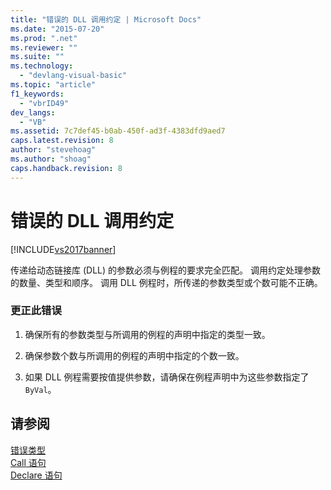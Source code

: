 ```yaml
---
title: "错误的 DLL 调用约定 | Microsoft Docs"
ms.date: "2015-07-20"
ms.prod: ".net"
ms.reviewer: ""
ms.suite: ""
ms.technology: 
  - "devlang-visual-basic"
ms.topic: "article"
f1_keywords: 
  - "vbrID49"
dev_langs: 
  - "VB"
ms.assetid: 7c7def45-b0ab-450f-ad3f-4383dfd9aed7
caps.latest.revision: 8
author: "stevehoag"
ms.author: "shoag"
caps.handback.revision: 8
---
```

# 错误的 DLL 调用约定
[!INCLUDE[vs2017banner](../../../visual-basic/includes/vs2017banner.md)]

传递给动态链接库 \(DLL\) 的参数必须与例程的要求完全匹配。  调用约定处理参数的数量、类型和顺序。  调用 DLL 例程时，所传递的参数类型或个数可能不正确。  
  
### 更正此错误  
  
1.  确保所有的参数类型与所调用的例程的声明中指定的类型一致。  
  
2.  确保参数个数与所调用的例程的声明中指定的个数一致。  
  
3.  如果 DLL 例程需要按值提供参数，请确保在例程声明中为这些参数指定了 `ByVal`。  
  
## 请参阅  
 [错误类型](../../../visual-basic/programming-guide/language-features/error-types.md)   
 [Call 语句](../../../visual-basic/language-reference/statements/call-statement.md)   
 [Declare 语句](../../../visual-basic/language-reference/statements/declare-statement.md)